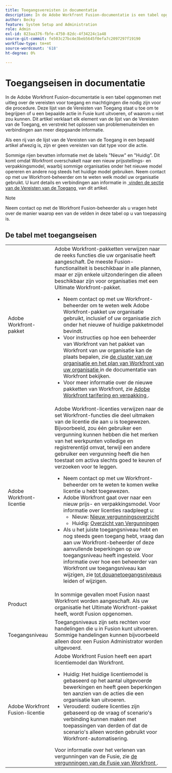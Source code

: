 ```yaml
---
title: Toegangsvereisten in documentatie
description: In de Adobe Workfront Fusion-documentatie is een tabel opgenomen met uitleg over de vereisten voor toegang en machtigingen die nodig zijn voor die procedure. Deze lijst van de Vereisten van Toegang staat u toe om te begrijpen of u een bepaalde actie in Fusie kunt uitvoeren, of waarom u niet zou kunnen. Dit artikel verklaart elk element van de lijst van de Vereisten van de Toegang, en verstrekt het oplossen van problemenuiteinden en verbindingen aan meer diepgaande informatie.
author: Becky
feature: System Setup and Administration
role: Admin
exl-id: 823aa376-fbfe-4750-82dc-4f34224c1a48
source-git-commit: fe503c27bc4e3beb5645f0efa7c2097297f19190
workflow-type: tm+mt
source-wordcount: '618'
ht-degree: 0%

---
```


# Toegangseisen in documentatie

In de Adobe Workfront Fusion-documentatie is een tabel opgenomen met uitleg over de vereisten voor toegang en machtigingen die nodig zijn voor die procedure. Deze lijst van de Vereisten van Toegang staat u toe om te begrijpen of u een bepaalde actie in Fusie kunt uitvoeren, of waarom u niet zou kunnen. Dit artikel verklaart elk element van de lijst van de Vereisten van de Toegang, en verstrekt het oplossen van problemenuiteinden en verbindingen aan meer diepgaande informatie.

Als een rij van de lijst van de Vereisten van de Toegang in een bepaald artikel afwezig is, zijn er geen vereisten van dat type voor die actie.

Sommige rijen bevatten informatie met de labels &quot;Nieuw&quot; en &quot;Huidig&quot;. Dit komt omdat Workfront overschakelt naar een nieuw prijsstellings- en verpakkingsmodel, waarbij sommige organisaties onder het nieuwe model opereren en andere nog steeds het huidige model gebruiken. Neem contact op met uw Workfront-beheerder om te weten welk model uw organisatie gebruikt. U kunt details en verbindingen aan informatie in [&#x200B; vinden de sectie van de Vereisten van de Toegang &#x200B;](#the-access-requirements-table) van dit artikel.

>[!NOTE]
>
>Neem contact op met de Workfront Fusion-beheerder als u vragen hebt over de manier waarop een van de velden in deze tabel op u van toepassing is.

## De tabel met toegangseisen

<table style="table-layout:auto"> 
 <col> 
 <col> 
 <tbody> 
  <tr> 
   <td role="rowheader">Adobe Workfront-pakket 
   <td> Adobe Workfront-pakketten verwijzen naar de reeks functies die uw organisatie heeft aangeschaft. De meeste Fusion-functionaliteit is beschikbaar in alle plannen, maar er zijn enkele uitzonderingen die alleen beschikbaar zijn voor organisaties met een Ultimate Workfront-pakket. 
   <ul><li>Neem contact op met uw Workfront-beheerder om te weten welk Adobe Workfront-pakket uw organisatie gebruikt, inclusief of uw organisatie zich onder het nieuwe of huidige pakketmodel bevindt.</li>
   <li>Voor instructies op hoe een beheerder van Workfront van het pakket van Workfront van uw organisatie kan de plaats bepalen, zie <a href="https://experienceleague.adobe.com/nl/docs/workfront/using/administration-and-setup/get-started-administration/firewall-overview#view-your-organization-s-cluster-and-workfront-plan"> de cluster van uw organisatie en het plan van Workfront van uw organisatie </a> in de documentatie van Workfront bekijken.</li><li>Voor meer informatie over de nieuwe pakketten van Workfront, zie <a href="https://business.adobe.com/products/workfront/pricing.html"> Adobe Workfront tarifering en verpakking </a>.</li></ul> </td> 
  </tr> 
  <tr> 
   <td role="rowheader">Adobe Workfront-licentie</td> 
   <td> Adobe Workfront-licenties verwijzen naar de set Workfront-functies die deel uitmaken van de licentie die aan u is toegewezen. Bijvoorbeeld, zou één gebruiker een vergunning kunnen hebben die het merken van het werkpunten volledige en registrerentijd omvat, terwijl een andere gebruiker een vergunning heeft die hen toestaat om activa slechts goed te keuren of verzoeken voor te leggen. <p> 
   <ul>
   <li>Neem contact op met uw Workfront-beheerder om te weten te komen welke licentie u hebt toegewezen.</li>
   <li>Adobe Workfront gaat over naar een nieuw prijs- en verpakkingsmodel. Voor informatie over licenties raadpleegt u:
   <ul>
   <li>Nieuw: <a href="https://experienceleague.adobe.com/nl/docs/workfront/using/administration-and-setup/add-users/access-levels/licenses-overview"> Nieuw vergunningsoverzicht </a></li>
   <li>Huidig: <a href="https://experienceleague.adobe.com/nl/docs/workfront/using/administration-and-setup/add-users/legacy-access-levels/wf-licenses"> Overzicht van Vergunningen </a></li></ul></li>
   <li>Als u het juiste toegangsniveau hebt en nog steeds geen toegang hebt, vraag dan aan uw Workfront-beheerder of deze aanvullende beperkingen op uw toegangsniveau heeft ingesteld. Voor informatie over hoe een beheerder van Workfront uw toegangsniveau kan wijzigen, zie <a href="https://experienceleague.adobe.com/nl/docs/workfront/using/administration-and-setup/get-started-administration/firewall-overview#view-your-organization-s-cluster-and-workfront-plan" class="MCXref xref"> tot douanetoegangsniveaus </a> leiden of wijzigen.
   </ul>
      </p> </td> 
  </tr> 
  <tr> 
   <td role="rowheader">Product</td> 
   <td>In sommige gevallen moet Fusion naast Workfront worden aangeschaft. Als uw organisatie het Ultimate Workfront-pakket heeft, wordt Fusion opgenomen.
  <tr> 
   <td role="rowheader">Toegangsniveau</td> 
   <td> Toegangsniveaus zijn sets rechten voor handelingen die u in Fusion kunt uitvoeren. Sommige handelingen kunnen bijvoorbeeld alleen door een Fusion Administrator worden uitgevoerd. 
  <tr> 
   <td role="rowheader">Adobe Workfront Fusion-licentie</td> 
   <td>Adobe Workfront Fusion heeft een apart licentiemodel dan Workfront. 
   <ul><li>Huidig: Het huidige licentiemodel is gebaseerd op het aantal uitgevoerde bewerkingen en heeft geen beperkingen ten aanzien van de acties die een organisatie kan uitvoeren. </li>
   <li>Verouderd: oudere licenties zijn gebaseerd op de vraag of scenario's verbinding kunnen maken met toepassingen van derden of dat de scenario's alleen worden gebruikt voor Workfront-automatisering. </li>
   </ul>
   Voor informatie over het verlenen van vergunningen van de Fusie, zie <a href="/help/workfront-fusion/set-up-and-manage-workfront-fusion/licensing-operations-overview/license-automation-vs-integration.md" class="MCXref xref"> de vergunningen van de Fusie van Workfront </a>.
   </td> 
  </tr> 
 </tbody> 
</table>

